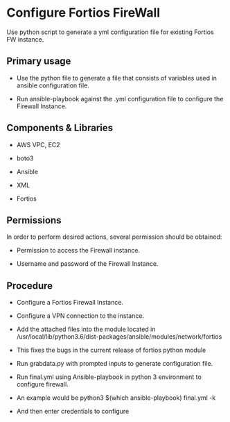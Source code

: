 # Configure Fortios FireWall

Use python script to generate a yml configuration file for existing Fortios FW instance.

## Primary usage

- Use the python file to generate a file that consists of variables used in ansible configuration file.

- Run ansible-playbook against the .yml configuration file to configure the Firewall Instance.

## Components & Libraries

- AWS VPC, EC2

- boto3

- Ansible

- XML

- Fortios

## Permissions

In order to perform desired actions, several permission should be obtained:

- Permission to access the Firewall instance.

- Username and password of the Firewall Instance.

## Procedure

* Configure a Fortios Firewall Instance.

* Configure a VPN connection to the instance.

* Add the attached files into the module located in /usr/local/lib/python3.6/dist-packages/ansible/modules/network/fortios

* This fixes the bugs in the current release of fortios python module

* Run grabdata.py with prompted inputs to generate configuration file.

* Run final.yml using Ansible-playbook in python 3 environment to configure firewall.

* An example would be python3 $(which ansible-playbook) final.yml -k

* And then enter credentials to configure